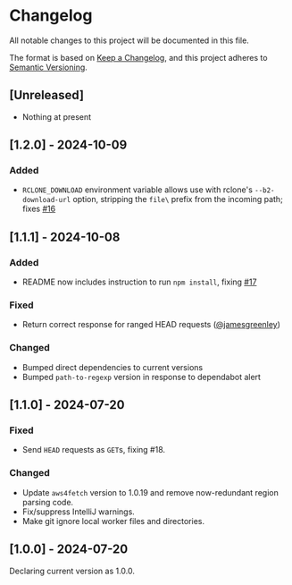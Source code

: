 # Changelog
All notable changes to this project will be documented in this file.

The format is based on [Keep a Changelog](https://keepachangelog.com/en/1.0.0/),
and this project adheres to [Semantic Versioning](https://semver.org/spec/v2.0.0.html).

## [Unreleased]

- Nothing at present

## [1.2.0] - 2024-10-09

### Added

* `RCLONE_DOWNLOAD` environment variable allows use with rclone's `--b2-download-url` option, stripping the `file\` prefix from the incoming path; fixes [#16](https://github.com/backblaze-b2-samples/cloudflare-b2/issues/16)

## [1.1.1] - 2024-10-08

### Added

* README now includes instruction to run `npm install`, fixing [#17](https://github.com/backblaze-b2-samples/cloudflare-b2/issues/17)

### Fixed

* Return correct response for ranged HEAD requests ([@jamesgreenley](https://github.com/jamesgreenley))

### Changed

* Bumped direct dependencies to current versions
* Bumped `path-to-regexp` version in response to dependabot alert

## [1.1.0] - 2024-07-20

### Fixed

* Send `HEAD` requests as `GET`s, fixing #18.

### Changed

* Update `aws4fetch` version to 1.0.19 and remove now-redundant region parsing code.
* Fix/suppress IntelliJ warnings.
* Make git ignore local worker files and directories.

## [1.0.0] - 2024-07-20

Declaring current version as 1.0.0.
